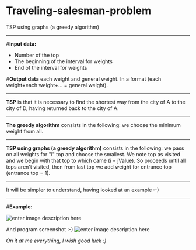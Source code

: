 # Traveling-salesman-problem
TSP using graphs (a greedy algorithm)

---
#**Input data:**
- Number of the top
- The beginning of the interval for weights
- End of the interval for weights

#**Output data**
each weight and general weight.
In a format (each weight+each weight+... = general weight).

---
**TSP** is that it is necessary to find the shortest way from the city of A to the city of D, having returned back to the city of A. 

---
**The greedy algorithm** consists in the following: we choose the minimum weight from all.

---

**TSP using graphs (a greedy algorithm)** consists in the following: we pass on all weights for "i" top and choose the smallest. We note top as visited and we begin with that top to which came (i = jValue). So proceeds until all tops aren't visited, then from last top we add weight for entrance top (entrance top = 1).

---

It will be simpler to understand, having looked at an example :-)

---
#**Example:**

![enter image description here](https://lh3.googleusercontent.com/cbLHpo54qU55s8SJn6T2SQ-8lyvRFxh9ONXmtXFNa20=s0 "IMG_20151006_080649.jpg")

And program screenshot :-)
![enter image description here](https://lh3.googleusercontent.com/bfF_D0e_nDiwBl4frQp36k8w7HZkl8yjylxvFTDp2_Q=s0 "Program result print.png")

*On it at me everything, I wish good luck :)*